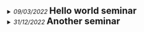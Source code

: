 <details>
            <summary>
                <em>
            <time datetime="2022-03-09T00:00:00">
                09/03/2022
            <time>
        </em>
                <h2 style="display: inline;">
            Hello world seminar
        </h2>
            </summary>
            <p>
            <strong>
                <a href="https://github.com/schneiderfelipe">
                    schneiderfelipe
                </a>
            </strong>
        </p>
            <p>An example seminar about <a href="https://doi.org/10.1021/jacs.0c01622"><em>J. Am. Chem. Soc.</em> <strong>2020</strong>, 142, 24, 10869–10880</a>.</p>
        </details>
<details>
            <summary>
                <em>
            <time datetime="2022-12-31T00:00:00">
                31/12/2022
            <time>
        </em>
                <h2 style="display: inline;">
            Another seminar
        </h2>
            </summary>
            <p>
            <strong>
                <a href="https://github.com/schneiderfelipe">
                    schneiderfelipe
                </a>
            </strong>
        </p>
            <p>A short description goes here if you'd like (references are welcome).</p>
<p>Very last day of the year!</p>
        </details>
